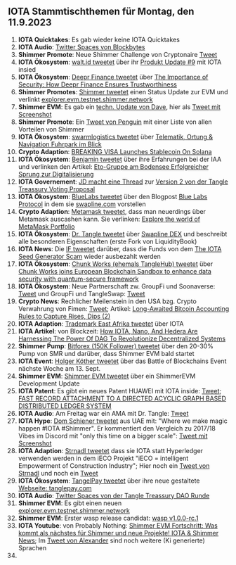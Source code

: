 ## IOTA Stammtischthemen für Montag, den 11.9.2023

1. **IOTA Quicktakes**: Es gab wieder keine IOTA Quicktakes
2. **IOTA Audio**: [Twitter Spaces von Blockbytes](https://twitter.com/blockbytescom/status/1698727380364276032?s=20)
3. **Shimmer Promote**: Neue Shimmer Challenge von Cryptonaire [Tweet](https://twitter.com/CryptonaireApp/status/1698728066074259463?s=20)
4. **IOTA Ökosystem**: [walt.id tweetet](https://twitter.com/walt_id/status/1698984323180048659?s=20) über ihr [Produkt Update #9](https://walt.id/blog/mu/update-9) mit IOTA insied
5. **IOTA Ökosystem**: [Deepr Finance tweetet](https://twitter.com/DeeprFinance/status/1699052671960023158?s=20) über [The Importance of Security: How Deepr Finance Ensures Trustworthiness](https://medium.com/@Deepr.Finance/the-importance-of-security-how-deepr-finance-ensures-trustworthiness-28858d55de65)
6. **Shimmer Promotes**: [Shimmer tweetet](https://twitter.com/shimmernet/status/1699059819540615564?s=20) einen Status Update zur EVM und verlinkt [explorer.evm.testnet.shimmer.network](https://explorer.evm.testnet.shimmer.network/)
7. **Shimmer EVM**: Es gab ein [techn. Update von Dave](https://discord.com/channels/397872799483428865/800810467928309790/1148557917180669952), hier als [Tweet mit Screenshot](https://twitter.com/Vrom14286662/status/1699086275540603359?s=20)
8. **Shimmer Promote**: Ein [Tweet von Penguin](https://twitter.com/iota_penguin/status/1698991817574728124?s=20) mit einer Liste von allen Vorteilen von Shimmer
9. **IOTA Ökosystem**: [swarmlogistics tweetet](https://twitter.com/SwarmLogistics/status/1698997622495715331?s=20) über [Telematik, Ortung & Navigation Fuhrpark im Blick](https://www.eurotransport.de/who-is-who/software-hardware/telematik-ortung-navigation/)
10. **Crypto Adaption**: [BREAKING VISA Launches Stablecoin On Solana](https://www.eurotransport.de/who-is-who/software-hardware/telematik-ortung-navigation/)
11. **IOTA Ökosystem**: [Benjamin  tweetet](https://twitter.com/BenBoenisch/status/1699105144099512598?s=20) über ihre Erfahrungen bei der IAA und verlinken den Artikel: [Eto-Gruppe am Bodensee Erfolgreicher Sprung zur Digitalisierung](https://www.stuttgarter-nachrichten.de/inhalt.eto-gruppe-am-bodensee-erfolgreicher-sprung-zur-digitalisierung.7a23a7ac-0dc2-48c1-93c4-434d43d23a03.html)
12. **IOTA Governement**: [JD macht eine Thread](https://twitter.com/Deep_Sea_Iotan/status/1699104444304994640zu?s=20) zur [Version 2 von der Tangle Treassury Voting Proposal](https://govern.iota.org/t/tangle-community-treasury-grant-committee-exhibit-v2-phase-i-discussion/1665)
13. **IOTA Ökosystem**: [BlueLabs tweetet](https://twitter.com/BlueLabs_DeFi/status/1699120579645775883?s=20) über den Blogpost [Blue Labs Protocol](https://bluelabs.medium.com/blue-labs-protocols-c03842c0e179) in dem sie [swapline.com](https://swapline.com/home) vorstellen
14. **Crypto Adaption**: [Metamask tweetet](https://twitter.com/MetaMask/status/1699062685550485743?s=20), dass man neuerdings über Metamask auscashen kann. Sie verlinken: [Explore the world of MetaMask Portfolio](https://metamask.io/portfolio/)
15. **IOTA Ökosystem**: [Dr. Tangle tweetet](https://twitter.com/dr_tangle/status/1699520484478509120?s=20) über [Swapline DEX](https://twitter.com/SwaplineDEX) und beschreibt alle besonderen Eigenschaften (erste Fork von LiquidityBook)
16. **IOTA News**: Die [IF tweetet](https://twitter.com/iota/status/1699460579205767282?s=20) darüber, dass die Funds von dem [The IOTA Seed Generator Scam](https://iotaseed.io/) wieder ausbezahlt werden
17. **IOTA Ökosystem**: [Chunk Works (ehemals TangleHub) tweetet](https://twitter.com/Tanglehub_eu/status/1699442942853701751?s=20) über [Chunk Works joins European Blockchain Sandbox to enhance data security with quantum-secure framework](https://chunkworks.net/chunk-works-joins-european-blockchain-sandbox-to-enhance-data-security-with-quantum-secure-framework/)
18. **IOTA Ökosystem**: Neue Partnerschaft zw. GroupFi und Soonaverse: [Tweet](https://twitter.com/groupficom/status/1699609913197244855?s=20) und GroupFi und TangleSwap: [Tweet](https://twitter.com/groupficom/status/1699973860270248316?s=20)
19. **Crypto News**: Rechlicher Meilenstein in den USA bzg. Crypto Verwahrung von Fimen: [Tweet](https://twitter.com/FurkanCCTV/status/1699500127302324616?s=20); Artikel: [Long-Awaited Bitcoin Accounting Rules to Capture Rises, Dips (2)](https://news.bloombergtax.com/financial-accounting/long-awaited-bitcoin-accounting-rules-to-capture-rises-dips)
20. **IOTA Adaption**: [Trademark East Afrika tweetet](https://twitter.com/TradeMarkAfrica/status/1699454948386251107?s=20) über IOTA
21. **IOTA Artikel**: von Blockzeit: [How IOTA, Nano, And Hedera Are Harnessing The Power Of DAG To Revolutionize Decentralized Systems](https://blockzeit.com/how-iota-nano-and-hedera-are-harnessing-the-power-of-dag-to-revolutionize-decentralized-systems/)
22. **Shimmer Pump**: [Bitforex (150K Follower) tweetet](https://twitter.com/bitforexcom/status/1699673659185508414?s=20) über den 20-30% Pump von SMR und darüber, dass Shimmer EVM bald startet
23. **IOTA Event**: [Holger Köther tweetet](https://twitter.com/HolgerKoether/status/1699451116365164795?s=20) über das Battle of Blockchains Event nächste Woche am 13. Sept.
24. **Shimmer EVM**: [Shimmer EVM tweetet](https://twitter.com/shimmernet/status/1699724236447740149?s=20) über ein ShimmerEVM Development Update
25. **IOTA Patent**: Es gibt ein neues Patent HUAWEI mit IOTA inside: [Tweet](https://twitter.com/Wondere12985276/status/1699743766117007652?s=20); [FAST RECORD ATTACHMENT TO A DIRECTED ACYCLIC GRAPH BASED DISTRIBUTED LEDGER SYSTEM](https://worldwide.espacenet.com/patent/search/family/080623535/publication/WO2023155992A1?q=pn%3DWO2023155992A1)
26. **IOTA Audio**: Am Freitag war ein AMA mit Dr. Tangle: [Tweet](https://twitter.com/ShimmerSeaDEX/status/1699747079705276730?s=20)
27. **IOTA Hype**: [Dom Schiener tweetet](https://twitter.com/DomSchiener/status/1699836186288878019?s=20) aus UAE mit: "Where we make magic happen #IOTA #Shimmer". Er kommentiert den Vergleich zu 2017/18 Vibes im Discord mit "only this time on a bigger scale": [Tweet mit Screenshot](https://twitter.com/unseriouscandle/status/1700065036767502403?s=20)
28. **IOTA Adaption**: [Strnadl tweetet](https://twitter.com/archimate/status/1700084507628470296?s=20) dass sie IOTA statt Hyperledger verwenden werden in dem iECO Projekt "iECO = intelligent Empowerment of Construction Industry"; Hier noch ein [Tweet von Strnadl](https://twitter.com/archimate/status/1700222891667656945?s=20) und noch ein [Tweet](https://twitter.com/archimate/status/1700228244866248759?s=20)
29. **IOTA Ökosystem**: [TangelPay tweetet](https://twitter.com/tanglepaycom/status/1700088521107833012?s=20) über ihre neue gestaltete [Webseite: tanglepay.com](https://tanglepay.com/)
30. **IOTA Audio**: [Twitter Spaces von der Tangle Treassury DAO Runde](https://twitter.com/kowei1995/status/1700131626666316121?s=20)
31. **Shimmer EVM**: Es gibt einen neuen [explorer.evm.testnet.shimmer.network](https://explorer.evm.testnet.shimmer.network/)
32. **Shimmer EVM**: Erster wasp release candidat: [wasp v1.0.0-rc.1](https://github.com/iotaledger/wasp/releases/tag/v1.0.0-rc.1)
33. **IOTA Youtube**: von Probably Nothing: [Shimmer EVM Fortschritt: Was kommt als nächstes für Shimmer und neue Projekte! IOTA & Shimmer News](https://www.youtube.com/watch?v=4l3qGMUbboM); Im [Tweet von Alexander](https://twitter.com/shortaktien/status/1700204602639937827?s=20) sind noch weitere (Ki generierte) Sprachen 
34. 


 
